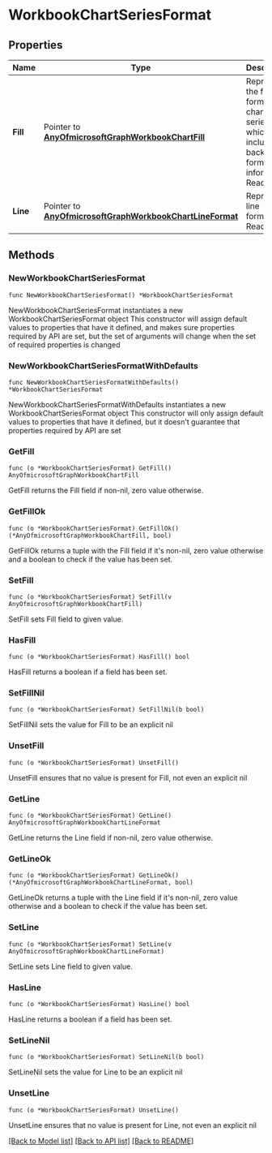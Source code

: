 # WorkbookChartSeriesFormat

## Properties

Name | Type | Description | Notes
------------ | ------------- | ------------- | -------------
**Fill** | Pointer to [**AnyOfmicrosoftGraphWorkbookChartFill**](anyOf&lt;microsoft.graph.workbookChartFill&gt;.md) | Represents the fill format of a chart series, which includes background formating information. Read-only. | [optional] 
**Line** | Pointer to [**AnyOfmicrosoftGraphWorkbookChartLineFormat**](anyOf&lt;microsoft.graph.workbookChartLineFormat&gt;.md) | Represents line formatting. Read-only. | [optional] 

## Methods

### NewWorkbookChartSeriesFormat

`func NewWorkbookChartSeriesFormat() *WorkbookChartSeriesFormat`

NewWorkbookChartSeriesFormat instantiates a new WorkbookChartSeriesFormat object
This constructor will assign default values to properties that have it defined,
and makes sure properties required by API are set, but the set of arguments
will change when the set of required properties is changed

### NewWorkbookChartSeriesFormatWithDefaults

`func NewWorkbookChartSeriesFormatWithDefaults() *WorkbookChartSeriesFormat`

NewWorkbookChartSeriesFormatWithDefaults instantiates a new WorkbookChartSeriesFormat object
This constructor will only assign default values to properties that have it defined,
but it doesn't guarantee that properties required by API are set

### GetFill

`func (o *WorkbookChartSeriesFormat) GetFill() AnyOfmicrosoftGraphWorkbookChartFill`

GetFill returns the Fill field if non-nil, zero value otherwise.

### GetFillOk

`func (o *WorkbookChartSeriesFormat) GetFillOk() (*AnyOfmicrosoftGraphWorkbookChartFill, bool)`

GetFillOk returns a tuple with the Fill field if it's non-nil, zero value otherwise
and a boolean to check if the value has been set.

### SetFill

`func (o *WorkbookChartSeriesFormat) SetFill(v AnyOfmicrosoftGraphWorkbookChartFill)`

SetFill sets Fill field to given value.

### HasFill

`func (o *WorkbookChartSeriesFormat) HasFill() bool`

HasFill returns a boolean if a field has been set.

### SetFillNil

`func (o *WorkbookChartSeriesFormat) SetFillNil(b bool)`

 SetFillNil sets the value for Fill to be an explicit nil

### UnsetFill
`func (o *WorkbookChartSeriesFormat) UnsetFill()`

UnsetFill ensures that no value is present for Fill, not even an explicit nil
### GetLine

`func (o *WorkbookChartSeriesFormat) GetLine() AnyOfmicrosoftGraphWorkbookChartLineFormat`

GetLine returns the Line field if non-nil, zero value otherwise.

### GetLineOk

`func (o *WorkbookChartSeriesFormat) GetLineOk() (*AnyOfmicrosoftGraphWorkbookChartLineFormat, bool)`

GetLineOk returns a tuple with the Line field if it's non-nil, zero value otherwise
and a boolean to check if the value has been set.

### SetLine

`func (o *WorkbookChartSeriesFormat) SetLine(v AnyOfmicrosoftGraphWorkbookChartLineFormat)`

SetLine sets Line field to given value.

### HasLine

`func (o *WorkbookChartSeriesFormat) HasLine() bool`

HasLine returns a boolean if a field has been set.

### SetLineNil

`func (o *WorkbookChartSeriesFormat) SetLineNil(b bool)`

 SetLineNil sets the value for Line to be an explicit nil

### UnsetLine
`func (o *WorkbookChartSeriesFormat) UnsetLine()`

UnsetLine ensures that no value is present for Line, not even an explicit nil

[[Back to Model list]](../README.md#documentation-for-models) [[Back to API list]](../README.md#documentation-for-api-endpoints) [[Back to README]](../README.md)


